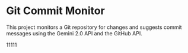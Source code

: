 # Git Commit Monitor

This project monitors a Git repository for changes and suggests commit messages using the Gemini 2.0 API and the GitHub API.

11111